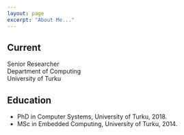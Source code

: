 ```yaml
---
layout: page
excerpt: "About Me..."
---
```


## Current
Senior Researcher  
Department of Computing  
University of Turku

## Education
- PhD in Computer Systems, University of Turku, 2018. 
- MSc in Embedded Computing, University of Turku, 2014.
